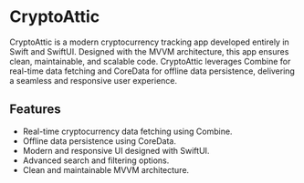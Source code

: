# CryptoAttic

CryptoAttic is a modern cryptocurrency tracking app developed entirely in Swift and SwiftUI. Designed with the MVVM architecture, this app ensures clean, maintainable, and scalable code. CryptoAttic leverages Combine for real-time data fetching and CoreData for offline data persistence, delivering a seamless and responsive user experience.

## Features

- Real-time cryptocurrency data fetching using Combine.
- Offline data persistence using CoreData.
- Modern and responsive UI designed with SwiftUI.
- Advanced search and filtering options.
- Clean and maintainable MVVM architecture.
